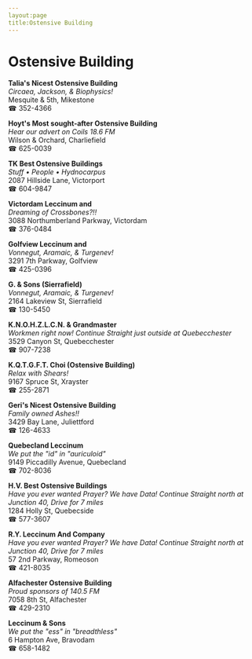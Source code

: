 ```yaml
---
layout:page
title:Ostensive Building
---
```

# Ostensive Building

**Talia's Nicest Ostensive Building**  
_Circaea, Jackson, & Biophysics!_  
Mesquite & 5th, Mikestone  
☎ 352-4366



**Hoyt's Most sought-after Ostensive Building**  
_Hear our advert on Coils 18.6 FM_  
Wilson & Orchard, Charliefield  
☎ 625-0039



**TK Best Ostensive Buildings**  
_Stuff • People • Hydnocarpus_  
2087 Hillside Lane, Victorport  
☎ 604-9847



**Victordam Leccinum and**  
_Dreaming of Crossbones?!!_  
3088 Northumberland Parkway, Victordam  
☎ 376-0484



**Golfview Leccinum and**  
_Vonnegut, Aramaic, & Turgenev!_  
3291 7th Parkway, Golfview  
☎ 425-0396



**G. & Sons (Sierrafield)**  
_Vonnegut, Aramaic, & Turgenev!_  
2164 Lakeview St, Sierrafield  
☎ 130-5450



**K.N.O.H.Z.L.C.N. & Grandmaster**  
_Workmen right now! 
Continue Straight just outside at Quebecchester_  
3529 Canyon St, Quebecchester  
☎ 907-7238



**K.Q.T.G.F.T. Choi (Ostensive Building)**  
_Relax with Shears!_  
9167 Spruce St, Xrayster  
☎ 255-2871



**Geri's Nicest Ostensive Building**  
_Family owned Ashes!!_  
3429 Bay Lane, Juliettford  
☎ 126-4633



**Quebecland Leccinum**  
_We put the "id" in "auriculoid"_  
9149 Piccadilly Avenue, Quebecland  
☎ 702-8036



**H.V. Best Ostensive Buildings**  
_Have you ever wanted Prayer? We have Data! 
Continue Straight north at Junction 40, Drive for 7 miles_  
1284 Holly St, Quebecside  
☎ 577-3607



**R.Y. Leccinum And Company**  
_Have you ever wanted Prayer? We have Data! 
Continue Straight north at Junction 40, Drive for 7 miles_  
57 2nd Parkway, Romeoson  
☎ 421-8035



**Alfachester Ostensive Building**  
_Proud sponsors of 140.5 FM_  
7058 8th St, Alfachester  
☎ 429-2310



**Leccinum & Sons**  
_We put the "ess" in "breadthless"_  
6 Hampton Ave, Bravodam  
☎ 658-1482



